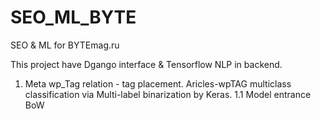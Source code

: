 # SEO_ML_BYTE
 SEO & ML for BYTEmag.ru

 This project have Dgango interface & Tensorflow NLP in backend.

1. Meta wp_Tag relation - tag placement. Aricles-wpTAG multiclass classification via Multi-label binarization by Keras.
    1.1 Model entrance BoW
